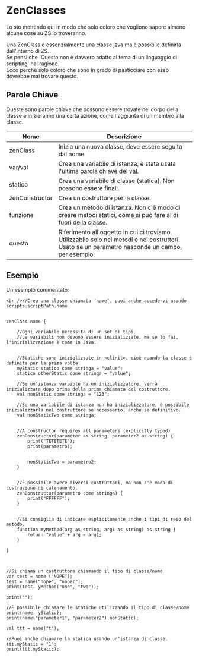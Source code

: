 # ZenClasses

Lo sto mettendo qui in modo che solo coloro che vogliono sapere almeno alcune cose su ZS lo troveranno.

Una ZenClass è essenzialmente una classe java ma è possibile definirla dall'interno di ZS.  
Se pensi che 'Questo non è davvero adatto al tema di un linguaggio di scripting' hai ragione.  
Ecco perché solo coloro che sono in grado di pasticciare con esso dovrebbe mai trovare questo.

## Parole Chiave

Queste sono parole chiave che possono essere trovate nel corpo della classe e inizieranno una certa azione, come l'aggiunta di un membro alla classe.

| Nome           | Descrizione                                                                                                                                       |
| -------------- | ------------------------------------------------------------------------------------------------------------------------------------------------- |
| zenClass       | Inizia una nuova classe, deve essere seguita dal nome.                                                                                            |
| var/val        | Crea una variabile di istanza, è stata usata l'ultima parola chiave del val.                                                                      |
| statico        | Crea una variabile di classe (statica). Non possono essere finali.                                                                                |
| zenConstructor | Crea un costruttore per la classe.                                                                                                                |
| funzione       | Crea un metodo di istanza. Non c'è modo di creare metodi statici, come si può fare al di fuori della classe.                                      |
| questo         | Riferimento all'oggetto in cui ci troviamo. Utilizzabile solo nei metodi e nei costruttori. Usato se un parametro nasconde un campo, per esempio. |

## Esempio

Un esempio commentato:

```zenscript
<br />//Crea una classe chiamata 'name', puoi anche accedervi usando scripts.scriptPath.name


zenClass name {

    //Ogni variabile necessita di un set di tipi. 
    //Le variabili non devono essere inizializzate, ma se lo fai, l'inizializzazione è come in Java.


    //Statiche sono inizializzate in <clinit>, cioè quando la classe è definita per la prima volta.
    myStatic statico come stringa = "value";
    statico otherStatic come stringa = "value";

    //Se un'istanza varaible ha un inizializzatore, verrà inizializzata dopo prima della prima chiamata del costruttore.
    val nonStatic come stringa = "123";

    //Se una variabile di istanza non ha inizializzatore, è possibile inizializzarla nel costruttore se necessario, anche se definitivo.
    val nonStaticTwo come stringa;


    //A constructor requires all parameters (explicitly typed)
    zenConstructor(parameter as string, parameter2 as string) {
        print("TETETETE");
        print(parametro);


        nonStaticTwo = parametro2;
    }


    //È possibile avere diversi costruttori, ma non c'è modo di costruzione di catenamento.
    zenConstructor(parametro come stringa) {
        print("FFFFFF");
    }


    //Si consiglia di indicare esplicitamente anche i tipi di reso del metodo.
    function myMethod(arg as string, arg1 as string) as string {
        return "value" + arg ~ arg1;
    }

}



//Si chiama un costruttore chiamando il tipo di classe/nome
var test = nome ("NOPE");
test = name("nope", "noper");
print(test. yMethod("one", "two"));

print("");

//È possibile chiamare le statiche utilizzando il tipo di classe/nome
print(name. yStatic);
print(name("parameter1", "parameter2").nonStatic);

val ttt = name("t");

//Puoi anche chiamare la statica usando un'istanza di classe.
ttt.myStatic = "1";
print(ttt.myStatic);
```